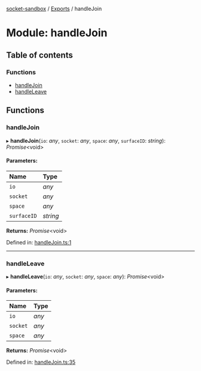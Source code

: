 [socket-sandbox](../README.md) / [Exports](../modules.md) / handleJoin

# Module: handleJoin

## Table of contents

### Functions

- [handleJoin](handlejoin.md#handlejoin)
- [handleLeave](handlejoin.md#handleleave)

## Functions

### handleJoin

▸ **handleJoin**(`io`: *any*, `socket`: *any*, `space`: *any*, `surfaceID`: *string*): *Promise*<void\>

#### Parameters:

Name | Type |
:------ | :------ |
`io` | *any* |
`socket` | *any* |
`space` | *any* |
`surfaceID` | *string* |

**Returns:** *Promise*<void\>

Defined in: [handleJoin.ts:1](https://github.com/story-squad/socket-sandbox/blob/688c684/src/sockets/handleJoin.ts#L1)

___

### handleLeave

▸ **handleLeave**(`io`: *any*, `socket`: *any*, `space`: *any*): *Promise*<void\>

#### Parameters:

Name | Type |
:------ | :------ |
`io` | *any* |
`socket` | *any* |
`space` | *any* |

**Returns:** *Promise*<void\>

Defined in: [handleJoin.ts:35](https://github.com/story-squad/socket-sandbox/blob/688c684/src/sockets/handleJoin.ts#L35)
